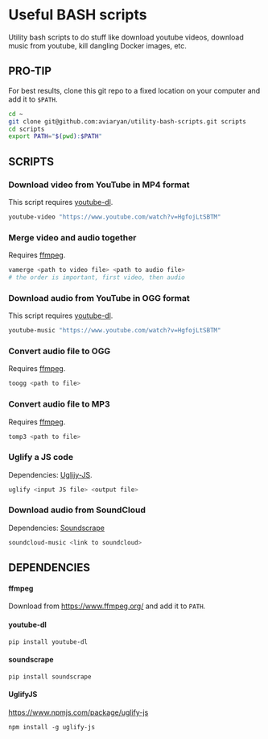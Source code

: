 # Useful BASH scripts

Utility bash scripts to do stuff like download youtube videos, download music from youtube, kill dangling Docker images, etc.


## PRO-TIP

For best results, clone this git repo to a fixed location on your computer and add it to `$PATH`.

```sh
cd ~
git clone git@github.com:aviaryan/utility-bash-scripts.git scripts
cd scripts
export PATH="$(pwd):$PATH"
```


## SCRIPTS

### Download video from YouTube in MP4 format

This script requires [youtube-dl](https://github.com/rg3/youtube-dl).

```sh
youtube-video "https://www.youtube.com/watch?v=HgfojLtSBTM"
```

### Merge video and audio together

Requires [ffmpeg](https://www.ffmpeg.org/).

```sh
vamerge <path to video file> <path to audio file>
# the order is important, first video, then audio
```

### Download audio from YouTube in OGG format

This script requires [youtube-dl](https://github.com/rg3/youtube-dl).

```sh
youtube-music "https://www.youtube.com/watch?v=HgfojLtSBTM"  
```

### Convert audio file to OGG

Requires [ffmpeg](https://www.ffmpeg.org/).

```sh
toogg <path to file>
```

### Convert audio file to MP3

Requires [ffmpeg](https://www.ffmpeg.org/).

```sh
tomp3 <path to file>
```

### Uglify a JS code

Dependencies: [Uglijy-JS](https://www.npmjs.com/package/uglify-js).

```sh
uglify <input JS file> <output file>
```

### Download audio from SoundCloud

Dependencies: [Soundscrape](#soundscrape)

```sh
soundcloud-music <link to soundcloud>
```


## DEPENDENCIES

#### ffmpeg

Download from https://www.ffmpeg.org/ and add it to `PATH`.

#### youtube-dl

```
pip install youtube-dl
```

#### soundscrape

```
pip install soundscrape
```

#### UglifyJS

https://www.npmjs.com/package/uglify-js

```
npm install -g uglify-js
```
